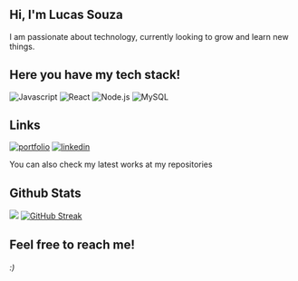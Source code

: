 ## Hi, I'm Lucas Souza
I am passionate about technology, currently looking to grow and learn new things.


## Here you have my tech stack!

![Javascript](https://img.shields.io/badge/JavaScript-212830?style=for-the-badge&logo=javascript&logoColor=white)
![React](https://img.shields.io/badge/React-212830?style=for-the-badge&logo=react&logoColor=white)
![Node.js](https://img.shields.io/badge/Node%20js-212830?style=for-the-badge&logo=nodedotjs&logoColor=white)
![MySQL](https://img.shields.io/badge/MySQL-212830?style=for-the-badge&logo=mysql&logoColor=white)


## Links
[![portfolio](https://img.shields.io/badge/my_portfolio-000?style=for-the-badge&logo=ko-fi&logoColor=white)](https://www.lucasouza.com)
[![linkedin](https://img.shields.io/badge/linkedin-0A66C2?style=for-the-badge&logo=linkedin&logoColor=white)](https://www.linkedin.com/in/luqas31/)

You can also check my latest works at my repositories



## Github Stats

![](https://github-readme-stats.vercel.app/api/top-langs/?username=luqas31&theme=gruvbox&hide_border=false&include_all_commits=true&count_private=true&layout=compact)
[![GitHub Streak](https://streak-stats.demolab.com/?user=luqas31)](https://git.io/streak-stats)


## Feel free to reach me!

###### :)
